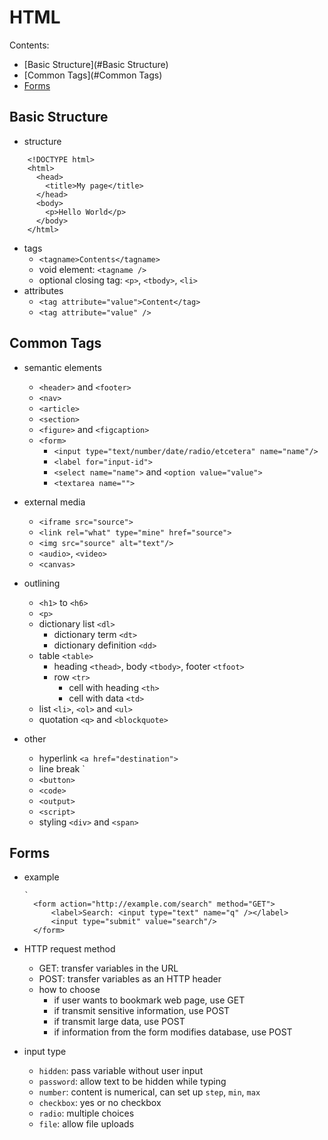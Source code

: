 # HTML

Contents:

- [Basic Structure](#Basic Structure)
- [Common Tags](#Common Tags)
- [Forms](#Forms)

<a name="Basic Structure"/>

## Basic Structure
+ structure
```
	<!DOCTYPE html>
	<html>
	  <head>
	  	<title>My page</title>
	  </head>
	  <body>
	  	<p>Hello World</p>
	  </body>
	</html>
```
+ tags 
  - `<tagname>Contents</tagname>`
  - void element: `<tagname />`
  - optional closing tag: `<p>`, `<tbody>`, `<li>`
+ attributes
  - `<tag attribute="value">Content</tag>`
  - `<tag attribute="value" />`


<a name="Common tags"/>

## Common Tags
+ semantic elements
  - `<header>` and `<footer>`
  - `<nav>`
  - `<article>`
  - `<section>`
  - `<figure>` and `<figcaption>`
  - `<form>`
    - `<input type="text/number/date/radio/etcetera" name="name"/>`
    - `<label for="input-id">`
    - `<select name="name">` and `<option value="value">`
    - `<textarea name="">`

+ external media 
  - `<iframe src="source">`
  - `<link rel="what" type="mine" href="source">`
  - `<img src="source" alt="text"/>`
  - `<audio>`, `<video>`
  - `<canvas>`

+ outlining
  - `<h1>` to `<h6>`
  - `<p>`
  - dictionary list `<dl>`
    + dictionary term `<dt>`
    + dictionary definition `<dd>`
  - table `<table>`
    + heading `<thead>`, body `<tbody>`, footer `<tfoot>`
    + row `<tr>`
      - cell with heading `<th>`
      - cell with data `<td>`
  - list `<li>`, `<ol>` and `<ul>`
  - quotation `<q>` and `<blockquote>`


+ other
  - hyperlink `<a href="destination">`
  - line break `<br />
  - `<button>`
  - `<code>`
  - `<output>`
  - `<script>`
  - styling `<div>` and `<span>`


<a name="Forms"/>

## Forms
+ example

  ```
  `
    <form action="http://example.com/search" method="GET">
    	<label>Search: <input type="text" name="q" /></label>
    	<input type="submit" value="search"/>
    </form>

  ```
+ HTTP request method
  - GET: transfer variables in the URL
  - POST: transfer variables as an HTTP header
  - how to choose
    + if user wants to bookmark web page, use GET
    + if transmit sensitive information, use POST
    + if transmit large data, use POST
    + if information from the form modifies database, use POST

+ input type
  - `hidden`: pass variable without user input
  - `password`: allow text to be hidden while typing
  - `number`: content is numerical, can set up `step`, `min`, `max`
  - `checkbox`: yes or no checkbox
  - `radio`: multiple choices
  - `file`: allow file uploads








